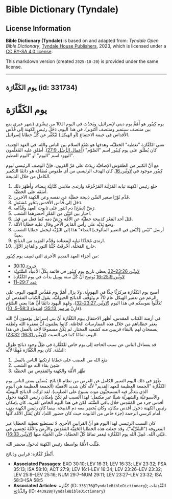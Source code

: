 # Bible Dictionary (Tyndale)

## License Information

**Bible Dictionary (Tyndale)** is based on and adapted from: _Tyndale Open Bible Dictionary_, [Tyndale House Publishers](https://tyndaleopenresources.com/), 2023, which is licensed under a [CC BY-SA 4.0 license](https://creativecommons.org/licenses/by-sa/4.0/legalcode.en).

This markdown version (created `2025-10-20`) is provided under the same license.



--------------------------------

## يوم الكَفَّارَة (id: 331734)

يوم الكَفَّارَة
===============

يوم كِيبُور هو أَهَمُّ يوم ديني لإسرائيل، ويَحدُث في اليوم الـ10 من تِيشْرِي (شهر عبري يقع بين منتصف سبتمبر ومنتصف أكتوبر). في هذا اليوم، دَخَلَ رئيس الكهنة إلى قُدْس الأقداس في خيمة الاجتماع (أو الهيكل) ليُكَفِّر عن كُلِّ خطايا إسرائيل.

تعني الكَفَّارَة "تغطية" الخطيَّة، وهدفها هو صُنْع السلام بين الناس والله. في العهد الجديد، كان يُطلَق على يوم كِيبُور اسم "الصَّوْم" ([أعمال الرُّسُل 27:9](https://ref.ly/Acts27:9)). أطلق عليه المُعَلِّمون اليهود اسم "اليوم" أو "اليوم العظيم".

مع أنَّ الكثير من الطقوس الإضافيَّة زِيدَتْ على مَرِّ القرون، فإنَّ الوصف الرئيسي ليوم كِيبُور موجود في [لاويِّين 16](https://ref.ly/Lev16:1-Lev16:34). كان الهدف الرئيسي من أي طقوس مُضَافَة هو دائمًا التكفير الكامل من خلال الذبيحة.

1. خلع رئيس الكهنة ثيابه المُزَيَّنة المُزَخْرَفَة وارتدى ملابس كَتَّانِيَّة بيضاء، وأَظهَرَ ذلك أَسَفَه على الخطيَّة.
2. قَدَّم ثَوْرًا صغير السِّن ذبيحة خطيَّة عن نفسه وعن الكهنة الآخرين.
3. دَخَلَ إلى قُدْس الأقدس بِبَخُورٍ مُشتَعِلٍ.
4. رَشَّ \[نَضَحَ] دم الثور على تابوت العهد وقُدَّامه.
5. اختار بين اثنَيْن من المَعْزِ أحضرهما الشعب.
6. قَتَلَ أحد المَعْز كذبيحة خطيَّة عن الأُمَّة ورَشَّ دمه كما فعل من قبل.
7. وضع يَدَيْه على رأس المَاعِز الآخر وقال عليه خطايا الأُمَّة.
8. أرسل "تَيْس \[كَبْش في التعبير المألوف] الفداء" هذا إلى البَرِّيَّة ليحمل خطايا الشعب بعيدًا.
9. ارتدى مُجَدَّدًا ثيابه المعتادة وقَدَّم المزيد من الذبائح.
10. خارج المَحَلَّة، أُحْرِقَتْ جُثَّتا الثور والمَاعِز الأوَّل.

من أجزاء العهد القديم الأخرى التي تَصِف يوم كِيبُور:

* [خروج 30:10](https://ref.ly/Exod30:10)
* [لاويِّين 23:26–32](https://ref.ly/Lev23:26-Lev23:32) يعطي تاريخ يوم كِيبُور في قائمة بِكُلِّ الأعياد السَّنَوِيَّة
* [لاويِّين 25:9–16](https://ref.ly/Lev25:9-Lev25:16) يُوضِح أنَّ كُلَّ سنة يوبيل بدأت في يوم الكَفَّارَة
* [عدد 29:7–11](https://ref.ly/Num29:7-Num29:11)

أصبح يوم الكَفَّارَة مركزيًّا جِدًّا في اليهوديَّة، ولا يزال أَهَمَّ يوم مُقَدَّس لليهود اليوم، على الرغم من تدمير الهيكل عام 70 م وتَوَقُّف الذبائح الحيوانيَّة. يقول الكتاب المقدس أن تُذَلِّلُوا نفوسكم في هذا اليوم ([لاويِّين 23:27–32](https://ref.ly/Lev23:27-Lev23:32))، وفَهِمَ اليهود دائمًا أنَّ هذا يعني الصَّوْم (قارِنْ [مزمور 35:13؛](https://ref.ly/Ps35:13) [إشعياء 58:3–5، 10](https://ref.ly/Isa58:3-Isa58:5)).

في أزمنة الكتاب المقدس، أظهر الاحتفال بيوم الكَفَّارَة أنَّ بني إسرائيل يؤمنون أنَّ الله يغفر خطاياهم من خلال هذه الممارسات الخاصَّة. كانوا يعلمون أنَّ مغفرة الله ولطفه يسمحان لهم بالبقاء قريبين منه كشعبه المختار. لم يَكُنْ مسموحًا لأحد بالعمل في هذا اليوم، تمامًا كما في السبت ([لاويِّين 16:31؛](https://ref.ly/Lev16:31) [23:32](https://ref.ly/Lev23:32)).

قد يتساءل الناس عن سبب الحاجة إلى يوم خاص للكفَّارة في ظِلِّ وجود ذبائح طوال السَّنَة. كان يوم الكَفَّارَة مُهِمًّا لأنَّه:

1. مَنَعَ الله من الغضب على خطايا ارتكبها الناس بالفعل
2. ضَمِنَ بقاء الله مع الشعب
3. طَهَّر الأُمَّة والكهنة والمَقدِس من الخطيَّة

ظَهَرَ في ذلك اليوم التعبير الكامل عن الغرض من نظام الذبائح. يُسَمِّي بعض الناس يوم الكَفَّارَة "الجمعة العظيمة للعهد القديم" لأنَّه كان شديد الأهميَّة (الجمعة العظيمة هي اليوم الذي يتذكَّر فيه المسيحيُّون موت يسوع على الصليب). لقد تَرَكَت الذبائح اليوميَّة والأسبوعيَّة والشهريَّة شيئًا غير مكتمل؛ لهذا السبب لم يَكُنْ بإمكان رئيس الكهنة دخول أقدس جزء من المَقدِس خلال باقي السَّنَة، لكن في هذا اليوم الخاص الفريد، كان بإمكان رئيس الكهنة دخول أقدس مكان، وكان يُحضِر معه دم الذبيحة. بينما كان رئيس الكهنة يقف أمام كرسي الرحمة (جزء خاص من التابوت حيث كان حضور الله)، كان يُمَثِّل الأُمَّة كُلَّها.

كان السبب الرئيسي لهذا اليوم هو أنَّ القرابين الأخرى لا تستطيع تغطية الخطايا غير المعروفة ("السِّرِّيَّة")، وقد جعلت هذه الخطايا الخَفِيَّة المَقدِسَ والأرضَ والأُمَّةَ نَجِسين في عَيْنَي الله. عَمِلَ الله يوم الكَفَّارَة ليغفر تمامًا كُلَّ الخطايا، حتَّى الخَفِيَّة منها ([لاويِّين 16:33](https://ref.ly/Lev16:33)).

مُثِّلَت الأُمَّةُ بواسطة رئيس الكهنة لدخول محضر الله.

اُنْظُرْ كَفَّارَة؛ قرابين وذبائح.

* **Associated Passages:** EXO 30:10; LEV 16:31; LEV 16:33; LEV 23:32; PSA 35:13; ISA 58:10; ACT 27:9; LEV 16:1–LEV 16:34; LEV 23:26–LEV 23:32; LEV 25:9–LEV 25:16; NUM 29:7–NUM 29:11; LEV 23:27–LEV 23:32; ISA 58:3–ISA 58:5
* **Associated Articles:** كفَّارة (ID: `335176@TyndaleBibleDictionary`); التَّقْدِمَات والذَّبَائِح (ID: `443928@TyndaleBibleDictionary`)

